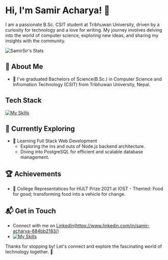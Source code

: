 # Hi, I'm Samir Acharya! 👋

I am a passionate B.Sc. CSIT student at Tribhuwan University, driven by a curiosity for technology and a love for writing. My journey involves delving into the world of computer science, exploring new ideas, and sharing my insights with the community.

![SamirSir's Stats](https://github-readme-stats.vercel.app/api?username=SamirSir&theme=vue-dark&show_icons=true&hide_border=true&count_private=true)

## 🚀 About Me

- 🔭 I've graduated Bachelors of Science(B.Sc.) in Computer Science and Infromation Technology (CSIT) from Tribhuwan University, Nepal.


## Tech Stack
[![My Skills](https://skillicons.dev/icons?i=aws,docker,elasticsearch,mongodb,mysql,nginx,nodejs,postgres,redis,firebase,sequelize,graphql,ruby,rails,angular,ts,js,scss,html,css)](https://skillicons.dev)


## 🌱 Currently Exploring

- 🚀 Learning Full Stack Web Development
  - Exploring the ins and outs of Node.js backend architecture.
  - Diving into PostgreSQL for efficient and scalable database management.


 ## 🏆 Achievements

- 🌟 College Representatices for HULT Prize 2021 at IOST - Themed: Food for good; transforming food into a vehicle for change.


## 📬 Get in Touch

- Connect with me on [LinkedIn](https://skillicons.dev/icons?i=linkedin)(https://www.linkedin.com/in/samir-acharya-684bb2183/)
- [![My Skills](https://skillicons.dev/icons?i=aws,docker,elasticsearch,firebase,graphql,angular,ts,js,html,css)](https://skillicons.dev)


Thanks for stopping by! Let's connect and explore the fascinating world of technology together. 🚀

<!--

Here are some ideas to get you started:

- 🔭 I’m currently working on ...
- 🌱 I’m currently learning ...
- 👯 I’m looking to collaborate on ...
- 🤔 I’m looking for help with ...
- 💬 Ask me about ...
- 📫 How to reach me: ...
- 😄 Pronouns: ...
- ⚡ Fun fact: ...
-->
